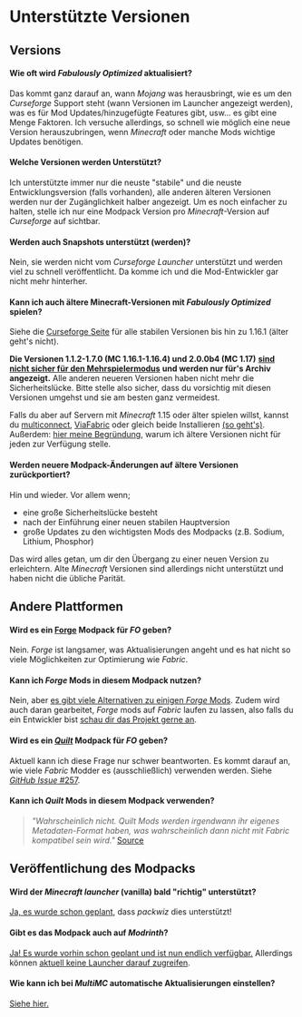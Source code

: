 # Unterstützte Versionen

## Versions

#### Wie oft wird *Fabulously Optimized* aktualisiert?

Das kommt ganz darauf an, wann *Mojang* was herausbringt, wie es um den *Curseforge* Support steht (wann Versionen im Launcher angezeigt werden), was es für Mod Updates/hinzugefügte Features gibt, usw... es gibt eine Menge Faktoren. Ich versuche allerdings, so schnell wie möglich eine neue Version herauszubringen, wenn *Minecraft* oder manche Mods wichtige Updates benötigen.

#### Welche Versionen werden Unterstützt?

Ich unterstützte immer nur die neuste "stabile" und die neuste Entwicklungsversion (falls vorhanden), alle anderen älteren Versionen werden nur der Zugänglichkeit halber angezeigt. Um es noch einfacher zu halten, stelle ich nur eine Modpack Version pro *Minecraft*-Version auf *Curseforge* auf sichtbar.

#### Werden auch Snapshots unterstützt (werden)?

Nein, sie werden nicht vom *Curseforge Launcher* unterstützt und werden viel zu schnell veröffentlicht. Da komme ich und die Mod-Entwickler gar nicht mehr hinterher.

#### Kann ich auch ältere Minecraft-Versionen mit *Fabulously Optimized* spielen?

Siehe die [Curseforge Seite](https://www.curseforge.com/minecraft/modpacks/fabulously-optimized/files) für alle stabilen Versionen bis hin zu 1.16.1 (älter geht's nicht).

**Die Versionen 1.1.2-1.7.0 (MC 1.16.1-1.16.4) und 2.0.0b4 (MC 1.17)** [**sind nicht sicher für den Mehrspielermodus**](https://www.minecraft.net/en-us/article/important-message--security-vulnerability-java-edition) **und werden nur für's Archiv angezeigt.** Alle anderen neueren Versionen haben nicht mehr die Sicherheitslücke. Bitte stelle also sicher, dass du vorsichtig mit diesen Versionen umgehst und sie am besten ganz vermeidest.

Falls du aber auf Servern mit *Minecraft* 1.15 oder älter spielen willst, kannst du [multiconnect](https://www.curseforge.com/minecraft/mc-mods/multiconnect), [ViaFabric](https://www.curseforge.com/minecraft/mc-mods/viafabric) oder gleich beide Installieren [(so geht's)](mods-hinzufuegen.md). Außerdem: [hier meine Begründung](https://github.com/Madis0/fabulously-optimized/issues/15#issuecomment-786175477), warum ich ältere Versionen nicht für jeden zur Verfügung stelle.

#### Werden neuere Modpack-Änderungen auf ältere Versionen zurückportiert?

Hin und wieder. Vor allem wenn;

* eine große Sicherheitslücke besteht
* nach der Einführung einer neuen stabilen Hauptversion
* große Updates zu den wichtigsten Mods des Modpacks (z.B. Sodium, Lithium, Phosphor)

Das wird alles getan, um dir den Übergang zu einer neuen Version zu erleichtern. Alte *Minecraft* Versionen sind allerdings nicht unterstützt und haben nicht die übliche Parität.

## Andere Plattformen

#### Wird es ein [Forge](https://files.minecraftforge.net) Modpack für *FO* geben?

Nein. *Forge* ist langsamer, was Aktualisierungen angeht und es hat nicht so viele Möglichkeiten zur Optimierung wie *Fabric*.

#### Kann ich *Forge* Mods in diesem Modpack nutzen?

Nein, aber [es gibt viele Alternativen zu einigen *Forge* Mods](https://gist.github.com/TrueCP6/4853f15015b210fd3b1e210e9e485f83). Zudem wird auch daran gearbeitet, *Forge* mods auf *Fabric* laufen zu lassen, also falls du ein Entwickler bist [schau dir das Projekt gerne an](https://patchworkmc.net).

#### Wird es ein [*Quilt*](https://quiltmc.org) Modpack für *FO* geben?

Aktuell kann ich diese Frage nur schwer beantworten. Es kommt darauf an, wie viele *Fabric* Modder es (ausschließlich) verwenden werden. Siehe [*GitHub Issue* #257](https://github.com/Fabulously-Optimized/fabulously-optimized/issues/257).

#### Kann ich *Quilt* Mods in diesem Modpack verwenden?

> *"Wahrscheinlich nicht. Quilt Mods werden irgendwann ihr eigenes Metadaten-Format haben, was wahrscheinlich dann nicht mit Fabric kompatibel sein wird."*
[Source](https://quiltmc.org/faq/)

## Veröffentlichung des Modpacks

#### Wird der *Minecraft launcher* (vanilla) bald "richtig" unterstützt?

[Ja, es wurde schon geplant](https://github.com/Madis0/fabulously-optimized/issues/110), dass *packwiz* dies unterstützt!

#### Gibt es das Modpack auch auf *Modrinth*?

[Ja! Es wurde vorhin schon geplant und ist nun endlich verfügbar.](https://modrinth.com/modpack/fabulously-optimized) Allerdings können [aktuell keine Launcher darauf zugreifen](https://github.com/Fabulously-Optimized/fabulously-optimized/issues/63).

#### Wie kann ich bei *MultiMC* automatische Aktualisierungen einstellen?

[Siehe hier.](multimc-auto-updates.md)

